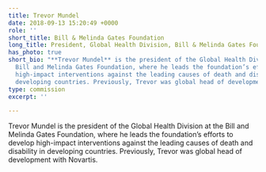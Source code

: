 ```yaml
---
title: Trevor Mundel
date: 2018-09-13 15:20:49 +0000
role: ''
short_title: Bill & Melinda Gates Foundation
long_title: President, Global Health Division, Bill & Melinda Gates Foundation
has_photo: true
short_bio: "**Trevor Mundel** is the president of the Global Health Division at the
  Bill and Melinda Gates Foundation, where he leads the foundation’s efforts to develop
  high-impact interventions against the leading causes of death and disability in
  developing countries. Previously, Trevor was global head of development with Novartis."
type: commission
excerpt: ''

---
```

Trevor Mundel is the president of the Global Health Division at the Bill and Melinda Gates Foundation, where he leads the foundation’s efforts to develop high-impact interventions against the leading causes of death and disability in developing countries. Previously, Trevor was global head of development with Novartis.